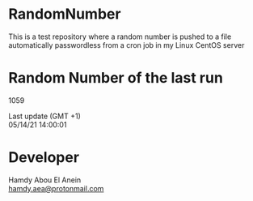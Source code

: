 # RandomNumber    
This is a test repository where a random number is pushed to a file automatically passwordless from a cron job in my Linux CentOS server    
# Random Number of the last run   
1059
      
Last update (GMT +1)    
05/14/21 14:00:01
# Developer    
Hamdy Abou El Anein   
hamdy.aea@protonmail.com

